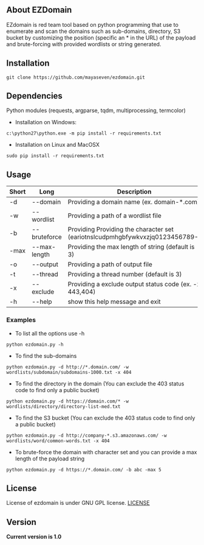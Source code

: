 ## About EZDomain
EZdomain is red team tool based on python programming that use to enumerate and scan the domains such as sub-domains, directory, S3 bucket by customizing the position (specific an * in the URL) of the payload and brute-forcing with provided wordlists or string generated.

## Installation
```
git clone https://github.com/mayaseven/ezdomain.git
```

## Dependencies
Python modules (requests, argparse, tqdm, multiprocessing, termcolor)

- Installation on Windows:
```
c:\python27\python.exe -m pip install -r requirements.txt
```

- Installation on Linux and MacOSX
```
sudo pip install -r requirements.txt
```

## Usage

| Short         | Long            | Description
| ------------- |-----------------|------------
| -d            | --domain        | Providing a domain name (ex. domain-*.com)
| -w            | --wordlist      | Providing a path of a wordlist file
| -b            | --bruteforce    | Providing Providing the character set (eariotnslcudpmhgbfywkvxzjq0123456789-)
| -max          | --max-length    | Providing the max length of string (default is 3)
| -o            | --output        | Providing a path of output file
| -t            | --thread        | Providing a thread number (default is 3)
| -x            | --exclude       | Providing a exclude output status code (ex. -x 443,404)
| -h            | --help          | show this help message and exit

### Examples
* To list all the options use -h
```
python ezdomain.py -h
```

* To find the sub-domains
```
python ezdomain.py -d http://*.domain.com/ -w wordlists/subdomain/subdomains-1000.txt -x 404
```

* To find the directory in the domain (You can exclude the 403 status code to find only a public bucket)
```
python ezdomain.py -d https://domain.com/* -w wordlists/directory/directory-list-med.txt
```

* To find the S3 bucket (You can exclude the 403 status code to find only a public bucket)
```
python ezdomain.py -d http://company-*.s3.amazonaws.com/ -w wordlists/word/common-words.txt -x 404
```

* To brute-force the domain with character set and you can provide a max length of the payload string
```
python ezdomain.py -d https://*.domain.com/ -b abc -max 5
```

## License
License of ezdomain is under GNU GPL license. [LICENSE](https://github.com/MAYASEVEN/ezdomain/blob/master/LICENSE)

## Version
**Current version is 1.0**
